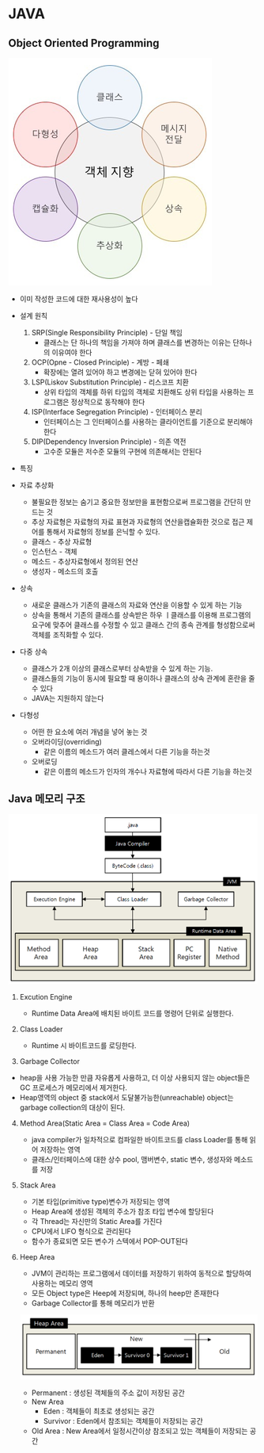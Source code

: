 # JAVA

## Object Oriented Programming

![image-20200528235754561](JAVA.assets/image-20200528235754561.png) 

* 이미 작성한 코드에 대한 재사용성이 높다

* 설계 원칙
  1. SRP(Single Responsibility Principle) - 단일 책임
     * 클래스는 단 하나의 책임을 가져야 하며 클래스를 변경하는 이유는 단하나의 이유여야 한다
  2. OCP(Opne - Closed Principle) - 계방 - 페쇄
     * 확장에는 열려 있어야 하고 변경에는 닫혀 있어야 한다
  3. LSP(Liskov Substitution Principle) - 리스코프 치환
     * 상위 타입의 객체를 하위 타입의 객체로 치환해도 상위 타입을 사용하는 프로그램은 정상적으로 동작해야 한다
  4. ISP(Interface Segregation Principle) - 인터페이스 분리
     * 인터페이스는 그 인터페이스를 사용하는 클라이언트를 기준으로 분리해야 한다
  5. DIP(Dependency Inversion Principle) - 의존 역전
     * 고수준 모듈은 저수준 모듈의 구현에 의존해서는 안된다

*  특징
  * 자료 추상화
    *  불필요한 정보는 숨기고 중요한 정보만을 표현함으로써 프로그램을 간단히 만드는 것
    * 추상 자료형은 자료형의 자료 표현과 자료형의 연산을캡슐화한 것으로 접근 제어를 통해서 자료형의 정보를 은닉할 수 있다.
    * 클래스 - 추상 자료형
    * 인스턴스 - 객체
    * 메소드 - 추상자료형에서 정의된 연산
    * 생성자 - 메소드의 호출
  * 상속
    * 새로운 클래스가 기존의 클래스의 자료와 연산을 이용할 수 있게 하는 기능
    * 상속을 통해서 기존의 클래스를 상속받은 하우 ㅣ클래스를 이용해 프로그램의 요구에 맞추어 클래스를 수정할 수 있고 클래스 간의 종속 관계를 형성함으로써 객체를 조직화할 수 있다.
  * 다중 상속
    * 클래스가 2개 이상의 클래스로부터 상속받을 수 있게 하는 기능.
    * 클래스들의 기능이 동시에 필요할 때 용이하나 클래스의 상속 관계에 혼란을 줄 수 있다
    * JAVA는 지원하지 않는다
  * 다형성
    * 어떤 한 요소에 여러 개념을 넣어 놓는 것
    * 오버라이딩(overriding)
      * 같은 이름의 메소드가 여러 클레스에서 다른 기능을 하는것
    * 오버로딩
      * 같은 이름의 메소드가 인자의 개수나 자료형에 따라서 다른 기능을 하는것



## Java 메모리 구조

![img](JAVA.assets/자바동작과정.PNG)

1. Excution Engine

   * Runtime Data Area에 배치된 바이트 코드를 명령어 단위로 실행한다.

2. Class Loader

   * Runtime 시 바이트코드를 로딩한다.

3.  Garbage Collector

   * heap을 사용 가능한 만큼 자유롭게 사용하고, 더 이상 사용되지 않는 object들은 GC 프로세스가 메모리에서 제거한다.
   *  Heap영역의 object 중 stack에서 도달불가능한(unreachable) object는 garbage collection의 대상이 된다.

4. Method Area(Static Area = Class Area = Code Area)

   * java compiler가 일차적으로 컴파일한 바이트코드를 class Loader를 통해 읽어 저장하는 영역
   * 클래스/인터페이스에 대한 상수 pool,  맴버변수, static 변수, 생성자와 메소드를 저장

5. Stack Area

   * 기본 타입(primitive type)변수가 저장되는 영역
   * Heap Area에 생성된 객체의 주소가 참조 타입 변수에 할당된다
   * 각 Thread는 자신만의 Static Area를 가진다
   * CPU에서 LIFO 형식으로 관리된다
   * 함수가 종료되면 모든 변수가 스텍에서 POP-OUT된다

6. Heep Area

   * JVM이 관리하는 프로그램에서 데이터를 저장하기 위하여 동적으로 할당하여 사용하는 메모리 영역
   * 모든 Object type은 Heep에 저장되며, 하나의 heep만 존재한다
   * Garbage Collector를 통해 메모리가 반환

   ![img](JAVA.assets/힙메모리구조.PNG)

   *  Permanent : 생성된 객체들의 주소 값이 저장된 공간
   * New Area
     * Eden : 객체들이 최초로 생성되는 공간
     * Survivor : Eden에서 참조되는 객체들이 저장되는 공간
   * Old Area : New Area에서 일정시간이상 참조되고 있는 객체들이 저장되는 공간